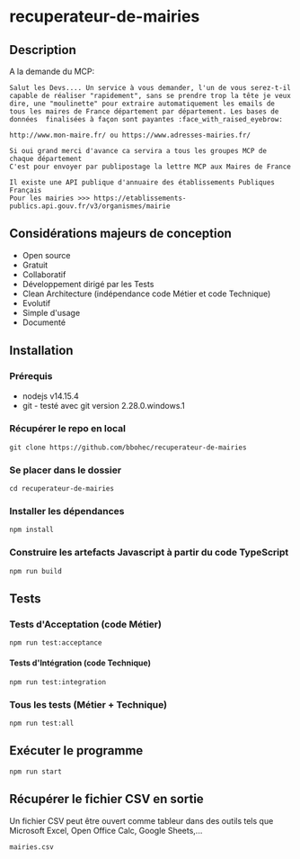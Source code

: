 # recuperateur-de-mairies

## Description
A la demande du MCP:
```
Salut les Devs.... Un service à vous demander, l'un de vous serez-t-il capable de réaliser "rapidement", sans se prendre trop la tête je veux dire, une "moulinette" pour extraire automatiquement les emails de tous les maires de France département par département. Les bases de données  finalisées à façon sont payantes :face_with_raised_eyebrow: 

http://www.mon-maire.fr/ ou https://www.adresses-mairies.fr/

Si oui grand merci d'avance ca servira a tous les groupes MCP de chaque département
C'est pour envoyer par publipostage la lettre MCP aux Maires de France
```

```
Il existe une API publique d'annuaire des établissements Publiques Français
Pour les mairies >>> https://etablissements-publics.api.gouv.fr/v3/organismes/mairie
```

## Considérations majeurs de conception
- Open source
- Gratuit
- Collaboratif
- Développement dirigé par les Tests
- Clean Architecture (indépendance code Métier et code Technique)
- Evolutif
- Simple d'usage
- Documenté


## Installation
### Prérequis
- nodejs v14.15.4
- git - testé avec git version 2.28.0.windows.1

### Récupérer le repo en local
```
git clone https://github.com/bbohec/recuperateur-de-mairies
```

### Se placer dans le dossier
```
cd recuperateur-de-mairies
```

### Installer les dépendances
```
npm install
```

### Construire les artefacts Javascript à partir du code TypeScript
```
npm run build
```


## Tests
### Tests d'Acceptation (code Métier)
```
npm run test:acceptance
```

#### Tests d'Intégration (code Technique)
```
npm run test:integration
```

### Tous les tests (Métier + Technique)
```
npm run test:all
```


## Exécuter le programme
```
npm run start
```

## Récupérer le fichier CSV en sortie
Un fichier CSV peut être ouvert comme tableur dans des outils tels que Microsoft Excel, Open Office Calc, Google Sheets,...
```
mairies.csv
```